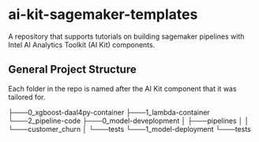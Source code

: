 # ai-kit-sagemaker-templates
A repository that supports tutorials on building sagemaker pipelines with Intel AI Analytics Toolkit (AI Kit) components. 

## General Project Structure

Each folder in the repo is named after the AI Kit component that it was tailored for. 

├───0_xgboost-daal4py-container
├───1_lambda-container
└───2_pipeline-code
    ├───0_model-deveplopment
    │   ├───pipelines
    │   │   └───customer_churn
    │   └───tests
    └───1_model-deployment
        └───tests
